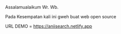 Assalamualaikum Wr. Wb.

  Pada Kesempatan kali ini gweh buat web open source

URL DEMO = https://aniisearch.netlify.app
